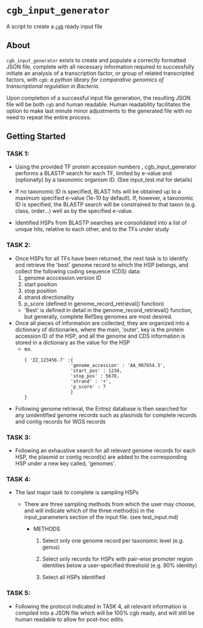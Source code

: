 # ``cgb_input_generator``
A script to create a [`cgb`](https://github.com/ErillLab/cgb) ready input file
## About
``cgb_input_generator`` exists to create and populate a correctly formatted JSON file, complete with all necessary information required to successfully initiate an analysis of a transcription factor, or group of related transcripted factors, with ``cgb``: _a python library for comparative genomics of transcriptional regulation in Bacteria_.

Upon completion of a successful input file generation, the resulting JSON file will be both ``cgb`` and human readable. Human readability facilitates the option to make last minute minor adjustments to the generated file with no need to repeat the entire process.
## Getting Started
### TASK 1:
  * Using the provided TF protein accession numbers , cgb_input_generator 
    performs a BLASTP search for each TF, limited by e-value and (optionally) 
    by a taxonomic organism ID. (See input_test.md for details)
  
  * If no taxonomic ID is specified, BLAST hits will be obtained up to a
    maximum specified e-value (1e-10 by default). If, however,  a taxonomic ID 
    is specified, the BLASTP search will be constrained to that taxon (e.g.
    class, order...) well as by the specified e-value.
  
  * Identified HSPs from BLASTP searches are consolidated into a list of
    unique hits, relative to each other, and to the TFs under study 
### TASK 2:
  * Once HSPs for all TFs have been returned, the next task is to identify and retrieve the 'best' genome record to which the HSP belongs, and collect the following coding sequence (CDS) data: 
      1. genome acccession.version ID 
      2. start position
      3. stop position
      4. strand directionality
      5. p_score (defined in genome_record_retrieval() function)
      * 'Best' is defined in detail in the genome_record_retrieval() function,
       but generally, complete RefSeq genomes are most desired.     
  * Once all pieces of information are collected, they are organized into a dictionary of dictionaries, where the main, 'outer', key is the protein accession ID of the HSP, and all the genome and CDS information is stored in a dictionary as the value for the HSP 
    * ex.
      ``` 
      { 'ZZ_123456.7' :{
                       'genome_accession' : 'AA_987654.3',
                       'start_pos' : 1234,
                       'stop_pos' : 5678,
                       'strand' : '+',
                       'p_score' : 7
	                   }
      }
      ```
  * Following genome retrieval, the Entrez database is then searched for any 
    unidentified genome records such as plasmids for complete records and contig
    records for WGS records
### TASK 3:
  * Following an exhaustive search for all relevant genome records for each HSP, the plasmid or contig record(s) are added to the corresponding HSP under a new key called, 'genomes'.
### TASK 4:
  * The last major task to complete is sampling HSPs
     * There are three sampling methods from which the user may choose, and will
       indicate which of the three method(s) in the input_parameters section
       of the input file. (see test_input.md)
       
       * METHODS
         1. Select only one genome record per taxonomic level (e.g. genus)
	
         2. Select only records for HSPs with pair-wise promoter region identities below a user-specified threshold (e.g. 90% identity)
         3. Select all HSPs identified

### TASK 5:
  * Following the protocol indicated in TASK 4, all relevant information is compiled into a JSON file which will be 100% cgb ready, and will still be human readable to allow for post-hoc edits.
